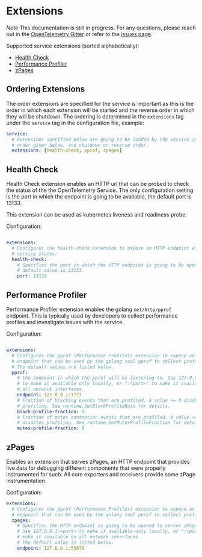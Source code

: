 # Extensions
*Note* This documentation is still in progress. For any questions, please reach
out in the [OpenTelemetry Gitter](https://gitter.im/open-telemetry/opentelemetry-service)
or refer to the [issues page](https://github.com/open-telemetry/opentelemetry-service/issues).

Supported service extensions (sorted alphabetically):
- [Health Check](#health-check)
- [Performance Profiler](#pprof)
- [zPages](#zpages)

## Ordering Extensions
The order extensions are specified for the service is important as this is the
order in which each extension will be started and the reverse order in which they
will be shutdown. The ordering is determined in the `extensions` tag under the
`service` tag in the configuration file, example:

```yaml
service:
  # Extensions specified below are going to be loaded by the service in the
  # order given below, and shutdown on reverse order.
  extensions: [health-check, pprof, zpages]
```

## <a name="health-check"></a>Health Check
Health Check extension enables an HTTP url that can be probed to check the
status of the the OpenTelemetry Service. The only configuration setting is the
port in which the endpoint is going to be available, the default port is 13133.

This extension can be used as kubernetes liveness and readiness probe.

Configuration:
```yaml

extensions:
  # Configures the health-check extension to expose an HTTP endpoint with the
  # service status.
  health-check:
    # Specifies the port in which the HTTP endpoint is going to be opened. The
    # default value is 13133.
    port: 13133
```

## <a name="pprof"></a>Performance Profiler
Performance Profiler extension enables the golang `net/http/pprof` endpoint.
This is typically used by developers to collect performance profiles and
investigate issues with the service.

Configuration:
```yaml

extensions:
  # Configures the pprof (Performance Profiler) extension to expose an HTTP
  # endpoint that can be used by the golang tool pprof to collect profiles.
  # The default values are listed below.
  pprof:
    # the endpoint in which the pprof will be listening to. Use 127.0.0.1:<port>
    # to make it available only locally, or ":<port>" to make it available on
    # all network interfaces.
    endpoint: 127.0.0.1:1777
    # Fraction of blocking events that are profiled. A value <= 0 disables
    # profiling. See runtime.SetBlockProfileRate for details.
    block-profile-fraction: 0
    # Fraction of mutex contention events that are profiled. A value <= 0
    # disables profiling. See runtime.SetMutexProfileFraction for details.
    mutex-profile-fraction: 0
```

## <a name="zpages"></a>zPages
Enables an extension that serves zPages, an HTTP endpoint that provides live
data for debugging different components that were properly instrumented for such.
All core exporters and receivers provide some zPage instrumentation.

Configuration:
```yaml
extensions:
  # Configures the pprof (Performance Profiler) extension to expose an HTTP
  # endpoint that can be used by the golang tool pprof to collect profiles.
  zpages:
    # Specifies the HTTP endpoint is going to be opened to server zPages.
    # Use 127.0.0.1:<port> to make it available only locally, or ":<port>" to
    # make it available on all network interfaces.
    # The default value is listed below.
    endpoint: 127.0.0.1:55679
```
